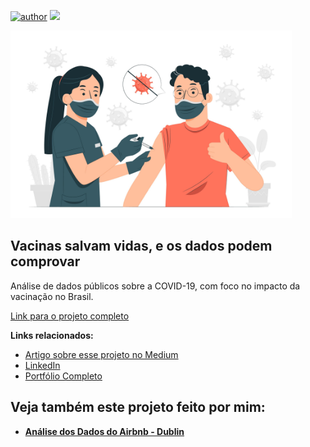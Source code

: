 [![author](https://img.shields.io/badge/author-henriquepeter-red.svg)](https://www.linkedin.com/in/henriquepeter/) [![](https://img.shields.io/badge/python-3.7+-blue.svg)](https://www.python.org/downloads/release/python-365/)

<p>
  <img src="5150374.jpg" alt="vacina" height=300>
</p>

## Vacinas salvam vidas, e os dados podem comprovar

Análise de dados públicos sobre a COVID-19, com foco no impacto da vacinação no Brasil.

[Link para o projeto completo](https://github.com/Henrique-Peter/covid19_vaccination/blob/main/Panorama_da_COVID_19_no_Brasil_e_impacto_da_vacina%C3%A7%C3%A3o_nos_dados.ipynb)

**Links relacionados:**
* [Artigo sobre esse projeto no Medium](https://bit.ly/3sCypJF)
* [LinkedIn](https://www.linkedin.com/in/henriquepeter/)
* [Portfólio Completo](https://github.com/Henrique-Peter/portfolio/blob/main/README.md)


## Veja também este projeto feito por mim:

* **[Análise dos Dados do Airbnb - Dublin](https://bit.ly/35kYrIV)**
